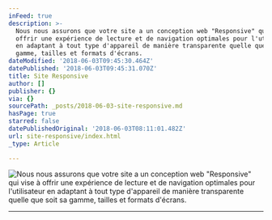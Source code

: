 ```yaml
---
inFeed: true
description: >-
  Nous nous assurons que votre site a un conception web "Responsive" qui vise à
  offrir une expérience de lecture et de navigation optimales pour l'utilisateur
  en adaptant à tout type d'appareil de manière transparente quelle que soit sa
  gamme, tailles et formats d'écrans.
dateModified: '2018-06-03T09:45:30.464Z'
datePublished: '2018-06-03T09:45:31.070Z'
title: Site Responsive
author: []
publisher: {}
via: {}
sourcePath: _posts/2018-06-03-site-responsive.md
hasPage: true
starred: false
datePublishedOriginal: '2018-06-03T08:11:01.482Z'
url: site-responsive/index.html
_type: Article

---
```

![Nous nous assurons que votre site a un conception web "Responsive" qui vise à offrir une expérience de lecture et de navigation optimales pour l'utilisateur en adaptant à tout type d'appareil de manière transparente quelle que soit sa gamme, tailles et formats d'écrans.](https://the-grid-user-content.s3-us-west-2.amazonaws.com/1109fadf-5431-4899-a30b-1ce9d746d59c.jpg)

---